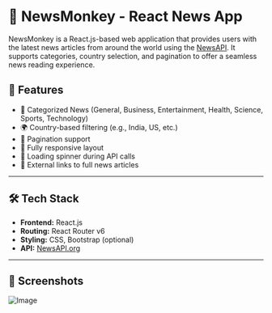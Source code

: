 # 📰 NewsMonkey - React News App

NewsMonkey is a React.js-based web application that provides users with the latest news articles from around the world using the [NewsAPI](https://newsapi.org/). It supports categories, country selection, and pagination to offer a seamless news reading experience.


## 🚀 Features

- 📁 Categorized News (General, Business, Entertainment, Health, Science, Sports, Technology)
- 🌍 Country-based filtering (e.g., India, US, etc.)
- 🔁 Pagination support
- 📱 Fully responsive layout
- 🚦 Loading spinner during API calls
- 🔗 External links to full news articles

---

## 🛠️ Tech Stack

- **Frontend:** React.js
- **Routing:** React Router v6
- **Styling:** CSS, Bootstrap (optional)
- **API:** [NewsAPI.org](https://newsapi.org)

---

## 📸 Screenshots
![Image](https://github.com/user-attachments/assets/3760a8df-2037-4994-9147-9262b65a4579)


